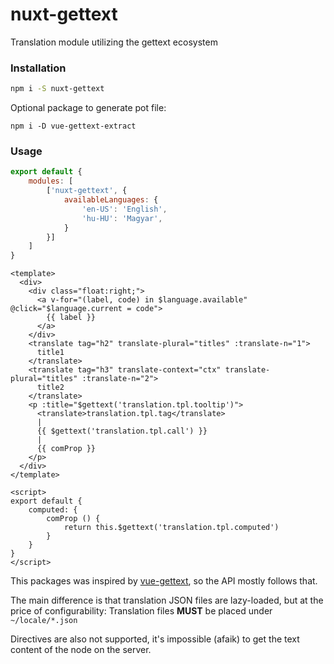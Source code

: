 # nuxt-gettext
Translation module utilizing the gettext ecosystem

### Installation

```bash
npm i -S nuxt-gettext
```

Optional package to generate pot file:

```
npm i -D vue-gettext-extract
```

### Usage

```js
export default {
    modules: [
        ['nuxt-gettext', {
            availableLanguages: {
                'en-US': 'English',
                'hu-HU': 'Magyar',
            }
        }]
    ]
}
```

```vue
<template>
  <div>
    <div class="float:right;">
      <a v-for="(label, code) in $language.available" @click="$language.current = code">
        {{ label }}
      </a>
    </div>
    <translate tag="h2" translate-plural="titles" :translate-n="1">
      title1
    </translate>
    <translate tag="h3" translate-context="ctx" translate-plural="titles" :translate-n="2">
      title2
    </translate>
    <p :title="$gettext('translation.tpl.tooltip')">
      <translate>translation.tpl.tag</translate>
      |
      {{ $gettext('translation.tpl.call') }}
      |
      {{ comProp }}
    </p>
  </div>
</template>

<script>
export default {
    computed: {
        comProp () {
            return this.$gettext('translation.tpl.computed')
        }
    }
}
</script>
```

This packages was inspired by [vue-gettext](https://github.com/Polyconseil/vue-gettext),
 so the API mostly follows that.
 
The main difference is that translation JSON files are lazy-loaded, but at the price of configurability:
Translation files __MUST__ be placed under ```~/locale/*.json```

Directives are also not supported, it's impossible (afaik) to get the text content of the node on the server.
